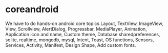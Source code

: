 # coreandroid
We have to do hands-on android core topics Layout, TextView, ImageView, View, Scrollview, AlertDialog, Progressbar, MediaPlayer, Animation, Application icon and name, Custom theme, Database sharedpreferences, sqlite, realtime, mongodb, mysql, Intent, Toast, OS functions, Sensors, Services, Activity, Manifest, Design Shape, Add custom fonts.
